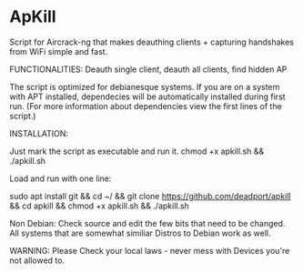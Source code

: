 # ApKill
Script for Aircrack-ng that makes deauthing clients + capturing handshakes from WiFi simple and fast.

FUNCTIONALITIES: Deauth single client, deauth all clients, find hidden AP

The script is optimized for debianesque systems. If you are on a system with APT installed, dependecies will be automatically installed during first run. (For more information about dependencies view the first lines of the script.) 

INSTALLATION: 

Just mark the script as executable and run it. 
chmod +x apkill.sh && ./apkill.sh

Load and run with one line: 

sudo apt install git && cd ~/ && git clone https://github.com/deadport/apkill && cd apkill && chmod +x apkill.sh && ./apkill.sh

Non Debian: 
Check source and edit the few bits that need to be changed. All systems that are somewhat similiar Distros to Debian work as well.

WARNING: Please Check your local laws - never mess with Devices you're not allowed to.
